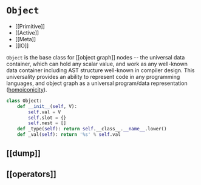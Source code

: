 # `Object`

* [[Primitive]]
* [[Active]]
* [[Meta]]
* [[IO]]

`Object` is the base class for [[object graph]] nodes -- the universal data container, which can hold any scalar value, and work as any well-known data container including AST structure well-known in compiler design. This universality provides an ability to represent code in any programming languages, and object graph as a universal program/data representation ([homoiconicity](https://en.wikipedia.org/wiki/Homoiconicity)).

```py
class Object:
    def __init__(self, V):
        self.val = V
        self.slot = {}
        self.nest = []
    def _type(self): return self.__class__.__name__.lower()
    def _val(self): return '%s' % self.val
```

## [[dump]]
## [[operators]]
